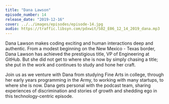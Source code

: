 ```yaml
---
title: "Dana Lawson"
episode_number: 14
release_date: "2019-12-16"
cover: ../../images/episodes/episode-14.jpg
audio: https://traffic.libsyn.com/pdxwit/S02_E06_12_14_2019_dana.mp3
---
```

Dana Lawson makes coding exciting and human interactions deep and authentic. From a modest beginning on the New Mexico - Texas border, Dana Lawson has achieved the prestigious title, VP of Engineering at GitHub. But she did not get to where she is now by simply chasing a title; she put in the work and continues to study and hone her craft.

Join us as we venture with Dana from studying Fine Arts in college, through her early years programming in the Army, to working with many startups, to where she is now. Dana gets personal with the podcast team, sharing experiences of discrimination and stories of growth and shedding ego in this technology-centric episode.
